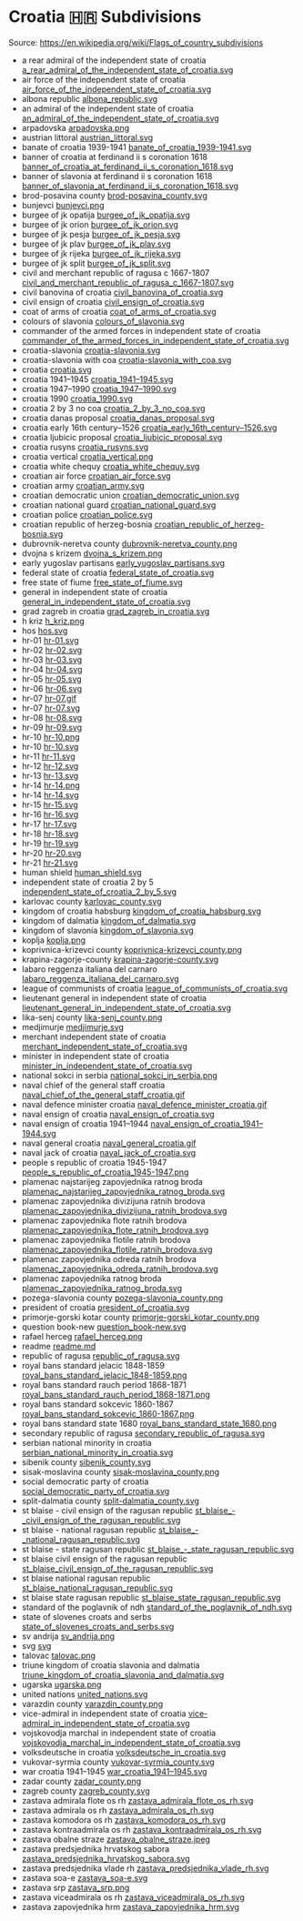 # Croatia 🇭🇷 Subdivisions

Source: https://en.wikipedia.org/wiki/Flags_of_country_subdivisions

* a rear admiral of the independent state of croatia [a_rear_admiral_of_the_independent_state_of_croatia.svg](https://github.com/amckenna41/iso3166-flag-icons/blob/main/iso3166-2-icons/HR/a_rear_admiral_of_the_independent_state_of_croatia.svg)
* air force of the independent state of croatia [air_force_of_the_independent_state_of_croatia.svg](https://github.com/amckenna41/iso3166-flag-icons/blob/main/iso3166-2-icons/HR/air_force_of_the_independent_state_of_croatia.svg)
* albona republic [albona_republic.svg](https://github.com/amckenna41/iso3166-flag-icons/blob/main/iso3166-2-icons/HR/albona_republic.svg)
* an admiral of the independent state of croatia [an_admiral_of_the_independent_state_of_croatia.svg](https://github.com/amckenna41/iso3166-flag-icons/blob/main/iso3166-2-icons/HR/an_admiral_of_the_independent_state_of_croatia.svg)
* arpadovska [arpadovska.png](https://github.com/amckenna41/iso3166-flag-icons/blob/main/iso3166-2-icons/HR/arpadovska.png)
* austrian littoral [austrian_littoral.svg](https://github.com/amckenna41/iso3166-flag-icons/blob/main/iso3166-2-icons/HR/austrian_littoral.svg)
* banate of croatia 1939-1941 [banate_of_croatia_1939-1941.svg](https://github.com/amckenna41/iso3166-flag-icons/blob/main/iso3166-2-icons/HR/banate_of_croatia_1939-1941.svg)
* banner of croatia at ferdinand ii s coronation 1618 [banner_of_croatia_at_ferdinand_ii_s_coronation_1618.svg](https://github.com/amckenna41/iso3166-flag-icons/blob/main/iso3166-2-icons/HR/banner_of_croatia_at_ferdinand_ii_s_coronation_1618.svg)
* banner of slavonia at ferdinand ii s coronation 1618 [banner_of_slavonia_at_ferdinand_ii_s_coronation_1618.svg](https://github.com/amckenna41/iso3166-flag-icons/blob/main/iso3166-2-icons/HR/banner_of_slavonia_at_ferdinand_ii_s_coronation_1618.svg)
* brod-posavina county [brod-posavina_county.svg](https://github.com/amckenna41/iso3166-flag-icons/blob/main/iso3166-2-icons/HR/brod-posavina_county.svg)
* bunjevci [bunjevci.png](https://github.com/amckenna41/iso3166-flag-icons/blob/main/iso3166-2-icons/HR/bunjevci.png)
* burgee of jk opatija [burgee_of_jk_opatija.svg](https://github.com/amckenna41/iso3166-flag-icons/blob/main/iso3166-2-icons/HR/burgee_of_jk_opatija.svg)
* burgee of jk orion [burgee_of_jk_orion.svg](https://github.com/amckenna41/iso3166-flag-icons/blob/main/iso3166-2-icons/HR/burgee_of_jk_orion.svg)
* burgee of jk pesja [burgee_of_jk_pesja.svg](https://github.com/amckenna41/iso3166-flag-icons/blob/main/iso3166-2-icons/HR/burgee_of_jk_pesja.svg)
* burgee of jk plav [burgee_of_jk_plav.svg](https://github.com/amckenna41/iso3166-flag-icons/blob/main/iso3166-2-icons/HR/burgee_of_jk_plav.svg)
* burgee of jk rijeka [burgee_of_jk_rijeka.svg](https://github.com/amckenna41/iso3166-flag-icons/blob/main/iso3166-2-icons/HR/burgee_of_jk_rijeka.svg)
* burgee of jk split [burgee_of_jk_split.svg](https://github.com/amckenna41/iso3166-flag-icons/blob/main/iso3166-2-icons/HR/burgee_of_jk_split.svg)
* civil and merchant republic of ragusa c 1667-1807 [civil_and_merchant_republic_of_ragusa_c_1667-1807.svg](https://github.com/amckenna41/iso3166-flag-icons/blob/main/iso3166-2-icons/HR/civil_and_merchant_republic_of_ragusa_c_1667-1807.svg)
* civil banovina of croatia [civil_banovina_of_croatia.svg](https://github.com/amckenna41/iso3166-flag-icons/blob/main/iso3166-2-icons/HR/civil_banovina_of_croatia.svg)
* civil ensign of croatia [civil_ensign_of_croatia.svg](https://github.com/amckenna41/iso3166-flag-icons/blob/main/iso3166-2-icons/HR/civil_ensign_of_croatia.svg)
* coat of arms of croatia [coat_of_arms_of_croatia.svg](https://github.com/amckenna41/iso3166-flag-icons/blob/main/iso3166-2-icons/HR/coat_of_arms_of_croatia.svg)
* colours of slavonia [colours_of_slavonia.svg](https://github.com/amckenna41/iso3166-flag-icons/blob/main/iso3166-2-icons/HR/colours_of_slavonia.svg)
* commander of the armed forces in independent state of croatia [commander_of_the_armed_forces_in_independent_state_of_croatia.svg](https://github.com/amckenna41/iso3166-flag-icons/blob/main/iso3166-2-icons/HR/commander_of_the_armed_forces_in_independent_state_of_croatia.svg)
* croatia-slavonia [croatia-slavonia.svg](https://github.com/amckenna41/iso3166-flag-icons/blob/main/iso3166-2-icons/HR/croatia-slavonia.svg)
* croatia-slavonia with coa [croatia-slavonia_with_coa.svg](https://github.com/amckenna41/iso3166-flag-icons/blob/main/iso3166-2-icons/HR/croatia-slavonia_with_coa.svg)
* croatia [croatia.svg](https://github.com/amckenna41/iso3166-flag-icons/blob/main/iso3166-2-icons/HR/croatia.svg)
* croatia 1941–1945 [croatia_1941–1945.svg](https://github.com/amckenna41/iso3166-flag-icons/blob/main/iso3166-2-icons/HR/croatia_1941–1945.svg)
* croatia 1947–1990 [croatia_1947–1990.svg](https://github.com/amckenna41/iso3166-flag-icons/blob/main/iso3166-2-icons/HR/croatia_1947–1990.svg)
* croatia 1990 [croatia_1990.svg](https://github.com/amckenna41/iso3166-flag-icons/blob/main/iso3166-2-icons/HR/croatia_1990.svg)
* croatia 2 by 3 no coa [croatia_2_by_3_no_coa.svg](https://github.com/amckenna41/iso3166-flag-icons/blob/main/iso3166-2-icons/HR/croatia_2_by_3_no_coa.svg)
* croatia danas proposal [croatia_danas_proposal.svg](https://github.com/amckenna41/iso3166-flag-icons/blob/main/iso3166-2-icons/HR/croatia_danas_proposal.svg)
* croatia early 16th century–1526 [croatia_early_16th_century–1526.svg](https://github.com/amckenna41/iso3166-flag-icons/blob/main/iso3166-2-icons/HR/croatia_early_16th_century–1526.svg)
* croatia ljubicic proposal [croatia_ljubicic_proposal.svg](https://github.com/amckenna41/iso3166-flag-icons/blob/main/iso3166-2-icons/HR/croatia_ljubicic_proposal.svg)
* croatia rusyns [croatia_rusyns.svg](https://github.com/amckenna41/iso3166-flag-icons/blob/main/iso3166-2-icons/HR/croatia_rusyns.svg)
* croatia vertical [croatia_vertical.png](https://github.com/amckenna41/iso3166-flag-icons/blob/main/iso3166-2-icons/HR/croatia_vertical.png)
* croatia white chequy [croatia_white_chequy.svg](https://github.com/amckenna41/iso3166-flag-icons/blob/main/iso3166-2-icons/HR/croatia_white_chequy.svg)
* croatian air force [croatian_air_force.svg](https://github.com/amckenna41/iso3166-flag-icons/blob/main/iso3166-2-icons/HR/croatian_air_force.svg)
* croatian army [croatian_army.svg](https://github.com/amckenna41/iso3166-flag-icons/blob/main/iso3166-2-icons/HR/croatian_army.svg)
* croatian democratic union [croatian_democratic_union.svg](https://github.com/amckenna41/iso3166-flag-icons/blob/main/iso3166-2-icons/HR/croatian_democratic_union.svg)
* croatian national guard [croatian_national_guard.svg](https://github.com/amckenna41/iso3166-flag-icons/blob/main/iso3166-2-icons/HR/croatian_national_guard.svg)
* croatian police [croatian_police.svg](https://github.com/amckenna41/iso3166-flag-icons/blob/main/iso3166-2-icons/HR/croatian_police.svg)
* croatian republic of herzeg-bosnia [croatian_republic_of_herzeg-bosnia.svg](https://github.com/amckenna41/iso3166-flag-icons/blob/main/iso3166-2-icons/HR/croatian_republic_of_herzeg-bosnia.svg)
* dubrovnik-neretva county [dubrovnik-neretva_county.png](https://github.com/amckenna41/iso3166-flag-icons/blob/main/iso3166-2-icons/HR/dubrovnik-neretva_county.png)
* dvojna s krizem [dvojna_s_krizem.png](https://github.com/amckenna41/iso3166-flag-icons/blob/main/iso3166-2-icons/HR/dvojna_s_krizem.png)
* early yugoslav partisans [early_yugoslav_partisans.svg](https://github.com/amckenna41/iso3166-flag-icons/blob/main/iso3166-2-icons/HR/early_yugoslav_partisans.svg)
* federal state of croatia [federal_state_of_croatia.svg](https://github.com/amckenna41/iso3166-flag-icons/blob/main/iso3166-2-icons/HR/federal_state_of_croatia.svg)
* free state of fiume [free_state_of_fiume.svg](https://github.com/amckenna41/iso3166-flag-icons/blob/main/iso3166-2-icons/HR/free_state_of_fiume.svg)
* general in independent state of croatia [general_in_independent_state_of_croatia.svg](https://github.com/amckenna41/iso3166-flag-icons/blob/main/iso3166-2-icons/HR/general_in_independent_state_of_croatia.svg)
* grad zagreb in croatia [grad_zagreb_in_croatia.svg](https://github.com/amckenna41/iso3166-flag-icons/blob/main/iso3166-2-icons/HR/grad_zagreb_in_croatia.svg)
* h kriz [h_kriz.png](https://github.com/amckenna41/iso3166-flag-icons/blob/main/iso3166-2-icons/HR/h_kriz.png)
* hos [hos.svg](https://github.com/amckenna41/iso3166-flag-icons/blob/main/iso3166-2-icons/HR/hos.svg)
* hr-01 [hr-01.svg](https://github.com/amckenna41/iso3166-flag-icons/blob/main/iso3166-2-icons/HR/hr-01.svg)
* hr-02 [hr-02.svg](https://github.com/amckenna41/iso3166-flag-icons/blob/main/iso3166-2-icons/HR/hr-02.svg)
* hr-03 [hr-03.svg](https://github.com/amckenna41/iso3166-flag-icons/blob/main/iso3166-2-icons/HR/hr-03.svg)
* hr-04 [hr-04.svg](https://github.com/amckenna41/iso3166-flag-icons/blob/main/iso3166-2-icons/HR/hr-04.svg)
* hr-05 [hr-05.svg](https://github.com/amckenna41/iso3166-flag-icons/blob/main/iso3166-2-icons/HR/hr-05.svg)
* hr-06 [hr-06.svg](https://github.com/amckenna41/iso3166-flag-icons/blob/main/iso3166-2-icons/HR/hr-06.svg)
* hr-07 [hr-07.gif](https://github.com/amckenna41/iso3166-flag-icons/blob/main/iso3166-2-icons/HR/hr-07.gif)
* hr-07 [hr-07.svg](https://github.com/amckenna41/iso3166-flag-icons/blob/main/iso3166-2-icons/HR/hr-07.svg)
* hr-08 [hr-08.svg](https://github.com/amckenna41/iso3166-flag-icons/blob/main/iso3166-2-icons/HR/hr-08.svg)
* hr-09 [hr-09.svg](https://github.com/amckenna41/iso3166-flag-icons/blob/main/iso3166-2-icons/HR/hr-09.svg)
* hr-10 [hr-10.png](https://github.com/amckenna41/iso3166-flag-icons/blob/main/iso3166-2-icons/HR/hr-10.png)
* hr-10 [hr-10.svg](https://github.com/amckenna41/iso3166-flag-icons/blob/main/iso3166-2-icons/HR/hr-10.svg)
* hr-11 [hr-11.svg](https://github.com/amckenna41/iso3166-flag-icons/blob/main/iso3166-2-icons/HR/hr-11.svg)
* hr-12 [hr-12.svg](https://github.com/amckenna41/iso3166-flag-icons/blob/main/iso3166-2-icons/HR/hr-12.svg)
* hr-13 [hr-13.svg](https://github.com/amckenna41/iso3166-flag-icons/blob/main/iso3166-2-icons/HR/hr-13.svg)
* hr-14 [hr-14.png](https://github.com/amckenna41/iso3166-flag-icons/blob/main/iso3166-2-icons/HR/hr-14.png)
* hr-14 [hr-14.svg](https://github.com/amckenna41/iso3166-flag-icons/blob/main/iso3166-2-icons/HR/hr-14.svg)
* hr-15 [hr-15.svg](https://github.com/amckenna41/iso3166-flag-icons/blob/main/iso3166-2-icons/HR/hr-15.svg)
* hr-16 [hr-16.svg](https://github.com/amckenna41/iso3166-flag-icons/blob/main/iso3166-2-icons/HR/hr-16.svg)
* hr-17 [hr-17.svg](https://github.com/amckenna41/iso3166-flag-icons/blob/main/iso3166-2-icons/HR/hr-17.svg)
* hr-18 [hr-18.svg](https://github.com/amckenna41/iso3166-flag-icons/blob/main/iso3166-2-icons/HR/hr-18.svg)
* hr-19 [hr-19.svg](https://github.com/amckenna41/iso3166-flag-icons/blob/main/iso3166-2-icons/HR/hr-19.svg)
* hr-20 [hr-20.svg](https://github.com/amckenna41/iso3166-flag-icons/blob/main/iso3166-2-icons/HR/hr-20.svg)
* hr-21 [hr-21.svg](https://github.com/amckenna41/iso3166-flag-icons/blob/main/iso3166-2-icons/HR/hr-21.svg)
* human shield [human_shield.svg](https://github.com/amckenna41/iso3166-flag-icons/blob/main/iso3166-2-icons/HR/human_shield.svg)
* independent state of croatia 2 by 5 [independent_state_of_croatia_2_by_5.svg](https://github.com/amckenna41/iso3166-flag-icons/blob/main/iso3166-2-icons/HR/independent_state_of_croatia_2_by_5.svg)
* karlovac county [karlovac_county.svg](https://github.com/amckenna41/iso3166-flag-icons/blob/main/iso3166-2-icons/HR/karlovac_county.svg)
* kingdom of croatia habsburg [kingdom_of_croatia_habsburg.svg](https://github.com/amckenna41/iso3166-flag-icons/blob/main/iso3166-2-icons/HR/kingdom_of_croatia_habsburg.svg)
* kingdom of dalmatia [kingdom_of_dalmatia.svg](https://github.com/amckenna41/iso3166-flag-icons/blob/main/iso3166-2-icons/HR/kingdom_of_dalmatia.svg)
* kingdom of slavonia [kingdom_of_slavonia.svg](https://github.com/amckenna41/iso3166-flag-icons/blob/main/iso3166-2-icons/HR/kingdom_of_slavonia.svg)
* koplja [koplja.png](https://github.com/amckenna41/iso3166-flag-icons/blob/main/iso3166-2-icons/HR/koplja.png)
* koprivnica-krizevci county [koprivnica-krizevci_county.png](https://github.com/amckenna41/iso3166-flag-icons/blob/main/iso3166-2-icons/HR/koprivnica-krizevci_county.png)
* krapina-zagorje-county [krapina-zagorje-county.svg](https://github.com/amckenna41/iso3166-flag-icons/blob/main/iso3166-2-icons/HR/krapina-zagorje-county.svg)
* labaro reggenza italiana del carnaro [labaro_reggenza_italiana_del_carnaro.svg](https://github.com/amckenna41/iso3166-flag-icons/blob/main/iso3166-2-icons/HR/labaro_reggenza_italiana_del_carnaro.svg)
* league of communists of croatia [league_of_communists_of_croatia.svg](https://github.com/amckenna41/iso3166-flag-icons/blob/main/iso3166-2-icons/HR/league_of_communists_of_croatia.svg)
* lieutenant general in independent state of croatia [lieutenant_general_in_independent_state_of_croatia.svg](https://github.com/amckenna41/iso3166-flag-icons/blob/main/iso3166-2-icons/HR/lieutenant_general_in_independent_state_of_croatia.svg)
* lika-senj county [lika-senj_county.png](https://github.com/amckenna41/iso3166-flag-icons/blob/main/iso3166-2-icons/HR/lika-senj_county.png)
* medjimurje [medjimurje.svg](https://github.com/amckenna41/iso3166-flag-icons/blob/main/iso3166-2-icons/HR/medjimurje.svg)
* merchant independent state of croatia [merchant_independent_state_of_croatia.svg](https://github.com/amckenna41/iso3166-flag-icons/blob/main/iso3166-2-icons/HR/merchant_independent_state_of_croatia.svg)
* minister in independent state of croatia [minister_in_independent_state_of_croatia.svg](https://github.com/amckenna41/iso3166-flag-icons/blob/main/iso3166-2-icons/HR/minister_in_independent_state_of_croatia.svg)
* national sokci in serbia [national_sokci_in_serbia.png](https://github.com/amckenna41/iso3166-flag-icons/blob/main/iso3166-2-icons/HR/national_sokci_in_serbia.png)
* naval chief of the general staff croatia [naval_chief_of_the_general_staff_croatia.gif](https://github.com/amckenna41/iso3166-flag-icons/blob/main/iso3166-2-icons/HR/naval_chief_of_the_general_staff_croatia.gif)
* naval defence minister croatia [naval_defence_minister_croatia.gif](https://github.com/amckenna41/iso3166-flag-icons/blob/main/iso3166-2-icons/HR/naval_defence_minister_croatia.gif)
* naval ensign of croatia [naval_ensign_of_croatia.svg](https://github.com/amckenna41/iso3166-flag-icons/blob/main/iso3166-2-icons/HR/naval_ensign_of_croatia.svg)
* naval ensign of croatia 1941–1944 [naval_ensign_of_croatia_1941–1944.svg](https://github.com/amckenna41/iso3166-flag-icons/blob/main/iso3166-2-icons/HR/naval_ensign_of_croatia_1941–1944.svg)
* naval general croatia [naval_general_croatia.gif](https://github.com/amckenna41/iso3166-flag-icons/blob/main/iso3166-2-icons/HR/naval_general_croatia.gif)
* naval jack of croatia [naval_jack_of_croatia.svg](https://github.com/amckenna41/iso3166-flag-icons/blob/main/iso3166-2-icons/HR/naval_jack_of_croatia.svg)
* people s republic of croatia 1945-1947 [people_s_republic_of_croatia_1945-1947.png](https://github.com/amckenna41/iso3166-flag-icons/blob/main/iso3166-2-icons/HR/people_s_republic_of_croatia_1945-1947.png)
* plamenac najstarijeg zapovjednika ratnog broda [plamenac_najstarijeg_zapovjednika_ratnog_broda.svg](https://github.com/amckenna41/iso3166-flag-icons/blob/main/iso3166-2-icons/HR/plamenac_najstarijeg_zapovjednika_ratnog_broda.svg)
* plamenac zapovjednika divizijuna ratnih brodova [plamenac_zapovjednika_divizijuna_ratnih_brodova.svg](https://github.com/amckenna41/iso3166-flag-icons/blob/main/iso3166-2-icons/HR/plamenac_zapovjednika_divizijuna_ratnih_brodova.svg)
* plamenac zapovjednika flote ratnih brodova [plamenac_zapovjednika_flote_ratnih_brodova.svg](https://github.com/amckenna41/iso3166-flag-icons/blob/main/iso3166-2-icons/HR/plamenac_zapovjednika_flote_ratnih_brodova.svg)
* plamenac zapovjednika flotile ratnih brodova [plamenac_zapovjednika_flotile_ratnih_brodova.svg](https://github.com/amckenna41/iso3166-flag-icons/blob/main/iso3166-2-icons/HR/plamenac_zapovjednika_flotile_ratnih_brodova.svg)
* plamenac zapovjednika odreda ratnih brodova [plamenac_zapovjednika_odreda_ratnih_brodova.svg](https://github.com/amckenna41/iso3166-flag-icons/blob/main/iso3166-2-icons/HR/plamenac_zapovjednika_odreda_ratnih_brodova.svg)
* plamenac zapovjednika ratnog broda [plamenac_zapovjednika_ratnog_broda.svg](https://github.com/amckenna41/iso3166-flag-icons/blob/main/iso3166-2-icons/HR/plamenac_zapovjednika_ratnog_broda.svg)
* pozega-slavonia county [pozega-slavonia_county.png](https://github.com/amckenna41/iso3166-flag-icons/blob/main/iso3166-2-icons/HR/pozega-slavonia_county.png)
* president of croatia [president_of_croatia.svg](https://github.com/amckenna41/iso3166-flag-icons/blob/main/iso3166-2-icons/HR/president_of_croatia.svg)
* primorje-gorski kotar county [primorje-gorski_kotar_county.png](https://github.com/amckenna41/iso3166-flag-icons/blob/main/iso3166-2-icons/HR/primorje-gorski_kotar_county.png)
* question book-new [question_book-new.svg](https://github.com/amckenna41/iso3166-flag-icons/blob/main/iso3166-2-icons/HR/question_book-new.svg)
* rafael herceg [rafael_herceg.png](https://github.com/amckenna41/iso3166-flag-icons/blob/main/iso3166-2-icons/HR/rafael_herceg.png)
* readme [readme.md](https://github.com/amckenna41/iso3166-flag-icons/blob/main/iso3166-2-icons/HR/readme.md)
* republic of ragusa [republic_of_ragusa.svg](https://github.com/amckenna41/iso3166-flag-icons/blob/main/iso3166-2-icons/HR/republic_of_ragusa.svg)
* royal bans standard jelacic 1848-1859 [royal_bans_standard_jelacic_1848-1859.png](https://github.com/amckenna41/iso3166-flag-icons/blob/main/iso3166-2-icons/HR/royal_bans_standard_jelacic_1848-1859.png)
* royal bans standard rauch period 1868-1871 [royal_bans_standard_rauch_period_1868-1871.png](https://github.com/amckenna41/iso3166-flag-icons/blob/main/iso3166-2-icons/HR/royal_bans_standard_rauch_period_1868-1871.png)
* royal bans standard sokcevic 1860-1867 [royal_bans_standard_sokcevic_1860-1867.png](https://github.com/amckenna41/iso3166-flag-icons/blob/main/iso3166-2-icons/HR/royal_bans_standard_sokcevic_1860-1867.png)
* royal bans standard state 1680 [royal_bans_standard_state_1680.png](https://github.com/amckenna41/iso3166-flag-icons/blob/main/iso3166-2-icons/HR/royal_bans_standard_state_1680.png)
* secondary republic of ragusa [secondary_republic_of_ragusa.svg](https://github.com/amckenna41/iso3166-flag-icons/blob/main/iso3166-2-icons/HR/secondary_republic_of_ragusa.svg)
* serbian national minority in croatia [serbian_national_minority_in_croatia.svg](https://github.com/amckenna41/iso3166-flag-icons/blob/main/iso3166-2-icons/HR/serbian_national_minority_in_croatia.svg)
* sibenik county [sibenik_county.svg](https://github.com/amckenna41/iso3166-flag-icons/blob/main/iso3166-2-icons/HR/sibenik_county.svg)
* sisak-moslavina county [sisak-moslavina_county.png](https://github.com/amckenna41/iso3166-flag-icons/blob/main/iso3166-2-icons/HR/sisak-moslavina_county.png)
* social democratic party of croatia [social_democratic_party_of_croatia.svg](https://github.com/amckenna41/iso3166-flag-icons/blob/main/iso3166-2-icons/HR/social_democratic_party_of_croatia.svg)
* split-dalmatia county [split-dalmatia_county.svg](https://github.com/amckenna41/iso3166-flag-icons/blob/main/iso3166-2-icons/HR/split-dalmatia_county.svg)
* st blaise - civil ensign of the ragusan republic [st_blaise_-_civil_ensign_of_the_ragusan_republic.svg](https://github.com/amckenna41/iso3166-flag-icons/blob/main/iso3166-2-icons/HR/st_blaise_-_civil_ensign_of_the_ragusan_republic.svg)
* st blaise - national ragusan republic [st_blaise_-_national_ragusan_republic.svg](https://github.com/amckenna41/iso3166-flag-icons/blob/main/iso3166-2-icons/HR/st_blaise_-_national_ragusan_republic.svg)
* st blaise - state ragusan republic [st_blaise_-_state_ragusan_republic.svg](https://github.com/amckenna41/iso3166-flag-icons/blob/main/iso3166-2-icons/HR/st_blaise_-_state_ragusan_republic.svg)
* st blaise civil ensign of the ragusan republic [st_blaise_civil_ensign_of_the_ragusan_republic.svg](https://github.com/amckenna41/iso3166-flag-icons/blob/main/iso3166-2-icons/HR/st_blaise_civil_ensign_of_the_ragusan_republic.svg)
* st blaise national ragusan republic [st_blaise_national_ragusan_republic.svg](https://github.com/amckenna41/iso3166-flag-icons/blob/main/iso3166-2-icons/HR/st_blaise_national_ragusan_republic.svg)
* st blaise state ragusan republic [st_blaise_state_ragusan_republic.svg](https://github.com/amckenna41/iso3166-flag-icons/blob/main/iso3166-2-icons/HR/st_blaise_state_ragusan_republic.svg)
* standard of the poglavnik of ndh [standard_of_the_poglavnik_of_ndh.svg](https://github.com/amckenna41/iso3166-flag-icons/blob/main/iso3166-2-icons/HR/standard_of_the_poglavnik_of_ndh.svg)
* state of slovenes croats and serbs [state_of_slovenes_croats_and_serbs.svg](https://github.com/amckenna41/iso3166-flag-icons/blob/main/iso3166-2-icons/HR/state_of_slovenes_croats_and_serbs.svg)
* sv andrija [sv_andrija.png](https://github.com/amckenna41/iso3166-flag-icons/blob/main/iso3166-2-icons/HR/sv_andrija.png)
* svg [svg](https://github.com/amckenna41/iso3166-flag-icons/blob/main/iso3166-2-icons/HR/svg)
* talovac [talovac.png](https://github.com/amckenna41/iso3166-flag-icons/blob/main/iso3166-2-icons/HR/talovac.png)
* triune kingdom of croatia slavonia and dalmatia [triune_kingdom_of_croatia_slavonia_and_dalmatia.svg](https://github.com/amckenna41/iso3166-flag-icons/blob/main/iso3166-2-icons/HR/triune_kingdom_of_croatia_slavonia_and_dalmatia.svg)
* ugarska [ugarska.png](https://github.com/amckenna41/iso3166-flag-icons/blob/main/iso3166-2-icons/HR/ugarska.png)
* united nations [united_nations.svg](https://github.com/amckenna41/iso3166-flag-icons/blob/main/iso3166-2-icons/HR/united_nations.svg)
* varazdin county [varazdin_county.png](https://github.com/amckenna41/iso3166-flag-icons/blob/main/iso3166-2-icons/HR/varazdin_county.png)
* vice-admiral in independent state of croatia [vice-admiral_in_independent_state_of_croatia.svg](https://github.com/amckenna41/iso3166-flag-icons/blob/main/iso3166-2-icons/HR/vice-admiral_in_independent_state_of_croatia.svg)
* vojskovodja marchal in independent state of croatia [vojskovodja_marchal_in_independent_state_of_croatia.svg](https://github.com/amckenna41/iso3166-flag-icons/blob/main/iso3166-2-icons/HR/vojskovodja_marchal_in_independent_state_of_croatia.svg)
* volksdeutsche in croatia [volksdeutsche_in_croatia.svg](https://github.com/amckenna41/iso3166-flag-icons/blob/main/iso3166-2-icons/HR/volksdeutsche_in_croatia.svg)
* vukovar-syrmia county [vukovar-syrmia_county.svg](https://github.com/amckenna41/iso3166-flag-icons/blob/main/iso3166-2-icons/HR/vukovar-syrmia_county.svg)
* war croatia 1941–1945 [war_croatia_1941–1945.svg](https://github.com/amckenna41/iso3166-flag-icons/blob/main/iso3166-2-icons/HR/war_croatia_1941–1945.svg)
* zadar county [zadar_county.png](https://github.com/amckenna41/iso3166-flag-icons/blob/main/iso3166-2-icons/HR/zadar_county.png)
* zagreb county [zagreb_county.svg](https://github.com/amckenna41/iso3166-flag-icons/blob/main/iso3166-2-icons/HR/zagreb_county.svg)
* zastava admirala flote os rh [zastava_admirala_flote_os_rh.svg](https://github.com/amckenna41/iso3166-flag-icons/blob/main/iso3166-2-icons/HR/zastava_admirala_flote_os_rh.svg)
* zastava admirala os rh [zastava_admirala_os_rh.svg](https://github.com/amckenna41/iso3166-flag-icons/blob/main/iso3166-2-icons/HR/zastava_admirala_os_rh.svg)
* zastava komodora os rh [zastava_komodora_os_rh.svg](https://github.com/amckenna41/iso3166-flag-icons/blob/main/iso3166-2-icons/HR/zastava_komodora_os_rh.svg)
* zastava kontraadmirala os rh [zastava_kontraadmirala_os_rh.svg](https://github.com/amckenna41/iso3166-flag-icons/blob/main/iso3166-2-icons/HR/zastava_kontraadmirala_os_rh.svg)
* zastava obalne straze [zastava_obalne_straze.jpeg](https://github.com/amckenna41/iso3166-flag-icons/blob/main/iso3166-2-icons/HR/zastava_obalne_straze.jpeg)
* zastava predsjednika hrvatskog sabora [zastava_predsjednika_hrvatskog_sabora.svg](https://github.com/amckenna41/iso3166-flag-icons/blob/main/iso3166-2-icons/HR/zastava_predsjednika_hrvatskog_sabora.svg)
* zastava predsjednika vlade rh [zastava_predsjednika_vlade_rh.svg](https://github.com/amckenna41/iso3166-flag-icons/blob/main/iso3166-2-icons/HR/zastava_predsjednika_vlade_rh.svg)
* zastava soa-e [zastava_soa-e.svg](https://github.com/amckenna41/iso3166-flag-icons/blob/main/iso3166-2-icons/HR/zastava_soa-e.svg)
* zastava srp [zastava_srp.png](https://github.com/amckenna41/iso3166-flag-icons/blob/main/iso3166-2-icons/HR/zastava_srp.png)
* zastava viceadmirala os rh [zastava_viceadmirala_os_rh.svg](https://github.com/amckenna41/iso3166-flag-icons/blob/main/iso3166-2-icons/HR/zastava_viceadmirala_os_rh.svg)
* zastava zapovjednika hrm [zastava_zapovjednika_hrm.svg](https://github.com/amckenna41/iso3166-flag-icons/blob/main/iso3166-2-icons/HR/zastava_zapovjednika_hrm.svg)
